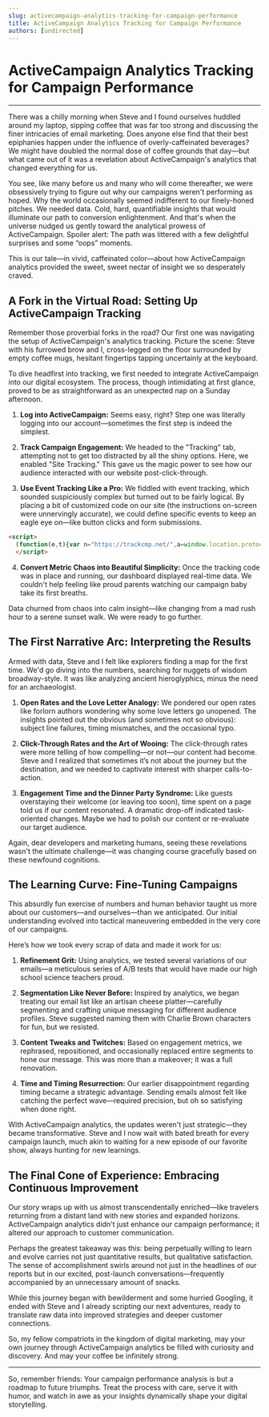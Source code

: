 ```yaml
---
slug: activecampaign-analytics-tracking-for-campaign-performance
title: ActiveCampaign Analytics Tracking for Campaign Performance
authors: [undirected]
---
```



# ActiveCampaign Analytics Tracking for Campaign Performance

---

There was a chilly morning when Steve and I found ourselves huddled around my laptop, sipping coffee that was far too strong and discussing the finer intricacies of email marketing. Does anyone else find that their best epiphanies happen under the influence of overly-caffeinated beverages? We might have doubled the normal dose of coffee grounds that day—but what came out of it was a revelation about ActiveCampaign's analytics that changed everything for us.

You see, like many before us and many who will come thereafter, we were obsessively trying to figure out why our campaigns weren't performing as hoped. Why the world occasionally seemed indifferent to our finely-honed pitches. We needed data. Cold, hard, quantifiable insights that would illuminate our path to conversion enlightenment. And that's when the universe nudged us gently toward the analytical prowess of ActiveCampaign. Spoiler alert: The path was littered with a few delightful surprises and some “oops” moments.

This is our tale—in vivid, caffeinated color—about how ActiveCampaign analytics provided the sweet, sweet nectar of insight we so desperately craved.

## A Fork in the Virtual Road: Setting Up ActiveCampaign Tracking

Remember those proverbial forks in the road? Our first one was navigating the setup of ActiveCampaign's analytics tracking. Picture the scene: Steve with his furrowed brow and I, cross-legged on the floor surrounded by empty coffee mugs, hesitant fingertips tapping uncertainly at the keyboard.

To dive headfirst into tracking, we first needed to integrate ActiveCampaign into our digital ecosystem. The process, though intimidating at first glance, proved to be as straightforward as an unexpected nap on a Sunday afternoon.

1. **Log into ActiveCampaign:** Seems easy, right? Step one was literally logging into our account—sometimes the first step is indeed the simplest.
   
2. **Track Campaign Engagement:** We headed to the "Tracking" tab, attempting not to get too distracted by all the shiny options. Here, we enabled "Site Tracking." This gave us the magic power to see how our audience interacted with our website post-click-through.

3. **Use Event Tracking Like a Pro:** We fiddled with event tracking, which sounded suspiciously complex but turned out to be fairly logical. By placing a bit of customized code on our site (the instructions on-screen were unnervingly accurate), we could define specific events to keep an eagle eye on—like button clicks and form submissions.

```html
<script>
  (function(e,t){var n="https://trackcmp.net/",a=window.location.protocol+"//",r=t.createElement("script"),o=t.getElementsByTagName("script")[0];r.async=true,r.src=a+n+"site.js",r.onload=r.onreadystatechange=function(){var t=r.readyState;t&&"complete"!==t&&"loaded"!==t||(r.onload=r.onreadystatechange=null,r=null)},o.parentNode.insertBefore(r,o)})(window,document);
  </script>
```

4. **Convert Metric Chaos into Beautiful Simplicity:** Once the tracking code was in place and running, our dashboard displayed real-time data. We couldn't help feeling like proud parents watching our campaign baby take its first breaths.

Data churned from chaos into calm insight—like changing from a mad rush hour to a serene sunset walk. We were ready to go further.

## The First Narrative Arc: Interpreting the Results

Armed with data, Steve and I felt like explorers finding a map for the first time. We'd go diving into the numbers, searching for nuggets of wisdom broadway-style. It was like analyzing ancient hieroglyphics, minus the need for an archaeologist.

1. **Open Rates and the Love Letter Analogy:** We pondered our open rates like forlorn authors wondering why some love letters go unopened. The insights pointed out the obvious (and sometimes not so obvious): subject line failures, timing mismatches, and the occasional typo.

2. **Click-Through Rates and the Art of Wooing:** The click-through rates were more telling of how compelling—or not—our content had become. Steve and I realized that sometimes it’s not about the journey but the destination, and we needed to captivate interest with sharper calls-to-action.

3. **Engagement Time and the Dinner Party Syndrome:** Like guests overstaying their welcome (or leaving too soon), time spent on a page told us if our content resonated. A dramatic drop-off indicated task-oriented changes. Maybe we had to polish our content or re-evaluate our target audience. 

Again, dear developers and marketing humans, seeing these revelations wasn't the ultimate challenge—it was changing course gracefully based on these newfound cognitions.

## The Learning Curve: Fine-Tuning Campaigns

This absurdly fun exercise of numbers and human behavior taught us more about our customers—and ourselves—than we anticipated. Our initial understanding evolved into tactical maneuvering embedded in the very core of our campaigns.

Here’s how we took every scrap of data and made it work for us:

1. **Refinement Grit:** Using analytics, we tested several variations of our emails—a meticulous series of A/B tests that would have made our high school science teachers proud.

2. **Segmentation Like Never Before:** Inspired by analytics, we began treating our email list like an artisan cheese platter—carefully segmenting and crafting unique messaging for different audience profiles. Steve suggested naming them with Charlie Brown characters for fun, but we resisted.

3. **Content Tweaks and Twitches:** Based on engagement metrics, we rephrased, repositioned, and occasionally replaced entire segments to hone our message. This was more than a makeover; it was a full renovation.

4. **Time and Timing Resurrection:** Our earlier disappointment regarding timing became a strategic advantage. Sending emails almost felt like catching the perfect wave—required precision, but oh so satisfying when done right.

With ActiveCampaign analytics, the updates weren't just strategic—they became transformative. Steve and I now wait with bated breath for every campaign launch, much akin to waiting for a new episode of our favorite show, always hunting for new learnings.

## The Final Cone of Experience: Embracing Continuous Improvement

Our story wraps up with us almost transcendentally enriched—like travelers returning from a distant land with new stories and expanded horizons. ActiveCampaign analytics didn't just enhance our campaign performance; it altered our approach to customer communication.

Perhaps the greatest takeaway was this: being perpetually willing to learn and evolve carries not just quantitative results, but qualitative satisfaction. The sense of accomplishment swirls around not just in the headlines of our reports but in our excited, post-launch conversations—frequently accompanied by an unnecessary amount of snacks.

While this journey began with bewilderment and some hurried Googling, it ended with Steve and I already scripting our next adventures, ready to translate raw data into improved strategies and deeper customer connections.

So, my fellow compatriots in the kingdom of digital marketing, may your own journey through ActiveCampaign analytics be filled with curiosity and discovery. And may your coffee be infinitely strong.

---

So, remember friends: Your campaign performance analysis is but a roadmap to future triumphs. Treat the process with care, serve it with humor, and watch in awe as your insights dynamically shape your digital storytelling.